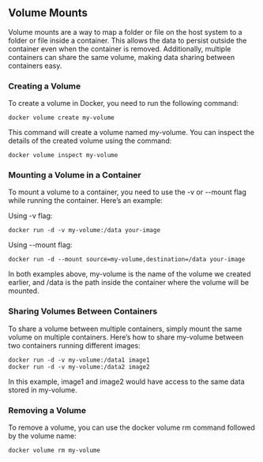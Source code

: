 ## Volume Mounts
Volume mounts are a way to map a folder or file on the host system to a folder or file inside a container. This allows the data to persist outside the container even when the container is removed. Additionally, multiple containers can share the same volume, making data sharing between containers easy.

### Creating a Volume
To create a volume in Docker, you need to run the following command:
```
docker volume create my-volume
```
This command will create a volume named my-volume. You can inspect the details of the created volume using the command:
```
docker volume inspect my-volume
```
### Mounting a Volume in a Container
To mount a volume to a container, you need to use the -v or --mount flag while running the container. Here’s an example:

Using -v flag:
```
docker run -d -v my-volume:/data your-image
```
Using --mount flag:
```
docker run -d --mount source=my-volume,destination=/data your-image
```
In both examples above, my-volume is the name of the volume we created earlier, and /data is the path inside the container where the volume will be mounted.

### Sharing Volumes Between Containers
To share a volume between multiple containers, simply mount the same volume on multiple containers. Here’s how to share my-volume between two containers running different images:
```
docker run -d -v my-volume:/data1 image1
docker run -d -v my-volume:/data2 image2
```
In this example, image1 and image2 would have access to the same data stored in my-volume.

### Removing a Volume
To remove a volume, you can use the docker volume rm command followed by the volume name:
```
docker volume rm my-volume
```

